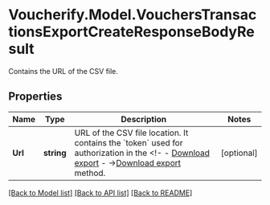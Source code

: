 # Voucherify.Model.VouchersTransactionsExportCreateResponseBodyResult
Contains the URL of the CSV file.

## Properties

Name | Type | Description | Notes
------------ | ------------- | ------------- | -------------
**Url** | **string** | URL of the CSV file location. It contains the &#x60;token&#x60; used for authorization in the &lt;!- - [Download export](OpenAPI.json/paths/~1exports~1{export_Id}/get) - -&gt;[Download export](ref:download-export) method. | [optional] 

[[Back to Model list]](../../README.md#documentation-for-models) [[Back to API list]](../../README.md#documentation-for-api-endpoints) [[Back to README]](../../README.md)

